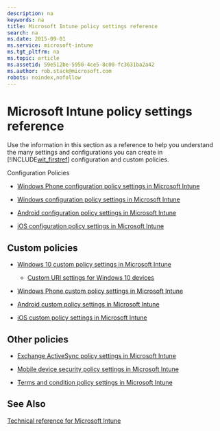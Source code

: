 ```yaml
---
description: na
keywords: na
title: Microsoft Intune policy settings reference
search: na
ms.date: 2015-09-01
ms.service: microsoft-intune
ms.tgt_pltfrm: na
ms.topic: article
ms.assetid: 59e512be-5950-4ce5-8c00-fc3631ba2a42
ms.author: rob.stack@microsoft.com
robots: noindex,nofollow
---
```

# Microsoft Intune policy settings reference
Use the information in this section as a reference to help you understand the many settings and configurations you can create in [!INCLUDE[wit_firstref](../Token/wit_firstref_md.md)] configuration and custom policies.

Configuration Policies

-   [Windows Phone configuration policy settings in Microsoft Intune](../Topic/Windows_Phone_configuration_policy_settings_in_Microsoft_Intune.md)

-   [Windows configuration policy settings in Microsoft Intune](../Topic/Windows_configuration_policy_settings_in_Microsoft_Intune.md)

-   [Android configuration policy settings in Microsoft Intune](../Topic/Android_configuration_policy_settings_in_Microsoft_Intune.md)

-   [iOS configuration policy settings in Microsoft Intune](../Topic/iOS_configuration_policy_settings_in_Microsoft_Intune.md)

## Custom policies

-   [Windows 10 custom policy settings in Microsoft Intune](../Topic/Windows_10_custom_policy_settings_in_Microsoft_Intune.md)

    -   [Custom URI settings for Windows 10 devices](../Topic/Custom_URI_settings_for_Windows_10_devices.md)

-   [Windows Phone custom policy settings in Microsoft Intune](../Topic/Windows_Phone_custom_policy_settings_in_Microsoft_Intune.md)

-   [Android custom policy settings in Microsoft Intune](../Topic/Android_custom_policy_settings_in_Microsoft_Intune.md)

-   [iOS custom policy settings in Microsoft Intune](../Topic/iOS_custom_policy_settings_in_Microsoft_Intune.md)

## Other policies

-   [Exchange ActiveSync policy settings in Microsoft Intune](../Topic/Exchange_ActiveSync_policy_settings_in_Microsoft_Intune.md)

-   [Mobile device security policy settings in Microsoft Intune](../Topic/Mobile_device_security_policy_settings_in_Microsoft_Intune.md)

-   [Terms and condition policy settings in Microsoft Intune](../Topic/Terms_and_condition_policy_settings_in_Microsoft_Intune.md)

## See Also
[Technical reference for Microsoft Intune](../Topic/Technical_reference_for_Microsoft_Intune.md)

